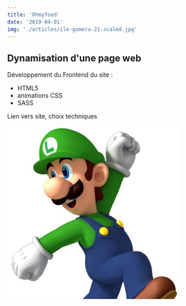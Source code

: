 ```yaml
---
title: 'Ohmyfood'
date: '2019-04-01'
img: './articles/ile-gomera-21-scaled.jpg'
---
```

## Dynamisation d'une page web

Développement du Frontend du site :
- HTML5
- animations CSS
- SASS

Lien vers site, choix techniques

![Luigi](./luigi_722.jpg)
